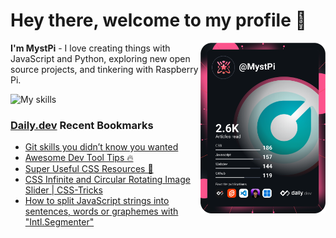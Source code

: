 # Hey there, welcome to my profile 👋

<a href="https://app.daily.dev/MystPi"><img src="https://github.com/MystPi/MystPi/blob/main/devcard.svg" width="200" alt="MystPi's Dev Card" align="right"/></a>

**I'm MystPi** - I love creating things with JavaScript and Python, exploring new open source projects, and tinkering with Raspberry Pi.

![My skills](https://skillicons.dev/icons?i=svelte,js,html,css,py,raspberrypi,react,tailwind)

### [Daily.dev](https://daily.dev) Recent Bookmarks
<!-- daily.dev BOOKMARKS:START -->
- [Git skills you didn’t know you wanted](https://app.daily.dev/posts/CyoQXfimo?utm_source=rss&utm_medium=bookmarks&utm_campaign=Itr6mLfRdMms0HCyePtl9)
- [Awesome Dev Tool Tips 🔥](https://app.daily.dev/posts/RRiV8zu39?utm_source=rss&utm_medium=bookmarks&utm_campaign=Itr6mLfRdMms0HCyePtl9)
- [Super Useful CSS Resources 🌈](https://app.daily.dev/posts/_2BztdGT6?utm_source=rss&utm_medium=bookmarks&utm_campaign=Itr6mLfRdMms0HCyePtl9)
- [CSS Infinite and Circular Rotating Image Slider | CSS-Tricks](https://app.daily.dev/posts/YsxMmq370?utm_source=rss&utm_medium=bookmarks&utm_campaign=Itr6mLfRdMms0HCyePtl9)
- [How to split JavaScript strings into sentences, words or graphemes with &quot;Intl.Segmenter&quot;](https://app.daily.dev/posts/Fh48hMTdG?utm_source=rss&utm_medium=bookmarks&utm_campaign=Itr6mLfRdMms0HCyePtl9)
<!-- daily.dev BOOKMARKS:END -->
